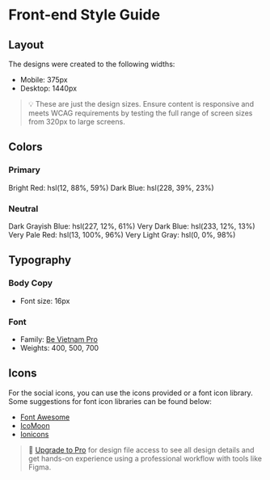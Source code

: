 # Front-end Style Guide

## Layout

The designs were created to the following widths:

-    Mobile: 375px
-    Desktop: 1440px

> 💡 These are just the design sizes. Ensure content is responsive and meets WCAG requirements by testing the full range of screen sizes from 320px to large screens.

## Colors

### Primary

Bright Red: hsl(12, 88%, 59%)
Dark Blue: hsl(228, 39%, 23%)

### Neutral

Dark Grayish Blue: hsl(227, 12%, 61%)
Very Dark Blue: hsl(233, 12%, 13%)
Very Pale Red: hsl(13, 100%, 96%)
Very Light Gray: hsl(0, 0%, 98%)

## Typography

### Body Copy

-    Font size: 16px

### Font

-    Family: [Be Vietnam Pro](https://fonts.google.com/specimen/Be+Vietnam+Pro)
-    Weights: 400, 500, 700

## Icons

For the social icons, you can use the icons provided or a font icon library. Some suggestions for font icon libraries can be found below:

-    [Font Awesome](https://fontawesome.com)
-    [IcoMoon](https://icomoon.io)
-    [Ionicons](https://ionicons.com)

> 💎 [Upgrade to Pro](https://www.frontendmentor.io/pro?ref=style-guide) for design file access to see all design details and get hands-on experience using a professional workflow with tools like Figma.
